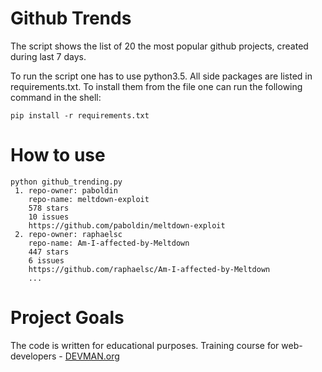 # Github Trends
The script shows the list of 20 the most popular github projects, created during last 7 days.

To run the script one has to use python3.5. All side packages are listed in requirements.txt. To install them from the file one can run the following command in the shell:
```
pip install -r requirements.txt
```

# How to use
```
python github_trending.py
 1. repo-owner: paboldin
	repo-name: meltdown-exploit
	578 stars
	10 issues
	https://github.com/paboldin/meltdown-exploit
 2. repo-owner: raphaelsc
	repo-name: Am-I-affected-by-Meltdown
	447 stars
	6 issues
	https://github.com/raphaelsc/Am-I-affected-by-Meltdown
    ...
```

# Project Goals

The code is written for educational purposes. Training course for web-developers - [DEVMAN.org](https://devman.org)
